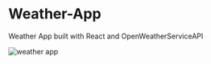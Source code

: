# Weather-App

Weather App built with React and OpenWeatherServiceAPI


![weather app](https://user-images.githubusercontent.com/105148555/189826382-69037588-b67d-4e05-881b-25c047819813.PNG)
